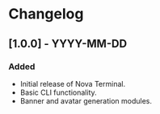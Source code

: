 # Changelog

## [1.0.0] - YYYY-MM-DD
### Added
- Initial release of Nova Terminal.
- Basic CLI functionality.
- Banner and avatar generation modules.

